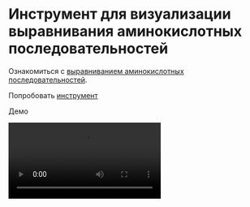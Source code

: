 # Инструмент для визуализации выравнивания аминокислотных последовательностей

Ознакомиться с [выравниванием аминокислотных последовательностей](https://biomolecula.ru/articles/12-metodov-v-kartinkakh-sukhaia-biologiia).

Попробовать [инструмент](https://amino-acids-tau.vercel.app/)

Демо

![Demo MP4](./demo.mp4)
